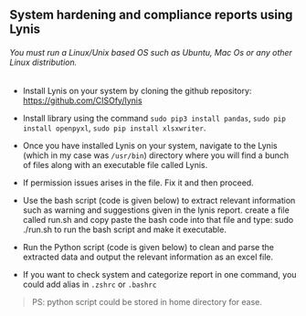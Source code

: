 ## System hardening and compliance reports using Lynis

###### You must run a Linux/Unix based OS such as Ubuntu, Mac Os or any other Linux distribution.

- Install Lynis on your system by cloning the github repository: https://github.com/CISOfy/lynis

- Install library using the command `sudo pip3 install pandas`, `sudo pip install openpyxl`, `sudo pip install xlsxwriter`.

- Once you have installed Lynis on your system, navigate to the Lynis (which in my case was `/usr/bin`) directory where you will find a bunch of files along with an executable file called Lynis.

- If permission issues arises in the file. Fix it and then proceed.

- Use the bash script (code is given below) to extract relevant information such as warning and suggestions given in the lynis report. create a file called run.sh and copy paste the bash code into that file and type: sudo ./run.sh to run the bash script and make it executable.

- Run the Python script (code is given below) to clean and parse the extracted data and output the relevant information as an excel file.

- If you want to check system and categorize report in one command, you could add alias in `.zshrc` or `.bashrc`

> PS: python script could be stored in home directory for ease.
